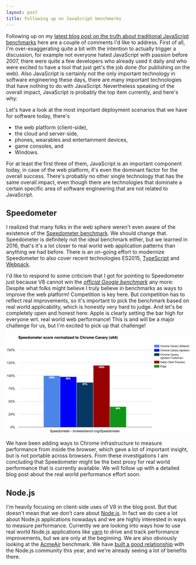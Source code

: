 ```yaml
---
layout: post
title: Following up on JavaScript benchmarks
---
```


Following up on my [latest blog post on the truth about traditional JavaScript benchmarks](/2016/12/16/the-truth-about-traditional-javascript-benchmarks)
here are a couple of comments I'd like to address. First of all, I'm over-exaggerating quite a bit with the intention to actually
trigger a discussion, for example not everyone hated JavaScript with passion before 2007, there were quite a few developers who
already used it daily and who were excited to have a tool that just get's the job done (for publishing on the web). Also JavaScript
is certainly not the only important technology in software engineering these days, there are many important technologies that have
nothing to do with JavaScript. Nevertheless speaking of the overall impact, JavaScript is probably the top item currently, and
here's why:

Let's have a look at the most important deployment scenarios that we have for software today, there's

- the web platform (client-side),
- the cloud and server-side,
- phones, wearables and entertainment devices,
- game consoles, and
- Windows.

For at least the first three of them, JavaScript is an important component today, in case of the web platform, it's even the
dominant factor for the overall success. There's probably no other single technology that has the same overall impact, even
though there are technologies that dominate a certain specific area of software engineering that are not related to JavaScript.

## Speedometer

I realized that many folks in the web sphere weren't even aware of the existence of the [Speedometer benchmark](http://browserbench.org/Speedometer).
We should change that. Speedometer is definitely not the ideal benchmark either, but we learned in 2016, that's it's a lot
closer to real world web application patterns than anything we had before. There is an on-going effort to modernize Speedometer
to also cover recent technologies ES2015, [TypeScript](https://www.typescriptlang.org) and [Webpack](https://webpack.js.org).

I'd like to respond to some criticism that I got for pointing to Speedometer just because V8 cannot win the [*official Google
benchmark*](https://developers.google.com/octane) any more: Despite what folks might believe I truly believe in benchmarks as
ways to improve the web platform! Competition is key here. But competition has to reflect real improvements, so it's important
to pick the benchmark based on real world applicability, which is honestly very hard to judge. And let's be completely open and
honest here: Apple is clearly setting the bar high for everyone wrt. real world web performance! This is and will be a major
challenge for us, but I'm excited to pick up that challenge!

<img src="/images/2016/speedometer-20161219.png" title="Speedometer score" alt="Speedometer score">

We have been adding ways to Chrome infrastructure to measure performance from inside the browser, which gave a lot of important
insight, but is not portable across browsers. From these investigations I am concluding that Speedometer might be the best
proxy for real world performance that is currently available. We will follow up with a detailed blog post about the real
world performance effort soon.

## Node.js

I'm heavily focusing on client-side uses of V8 in the blog post. But that doesn't mean that we don't care about [Node.js](http://nodejs.org).
In fact we do care a lot about Node.js applications nowadays and we are highly interested in ways to measure performance.
Currently we are looking into ways how to use real world Node.js applications like [yarn](https://yarnpkg.com) to drive
and track performance improvements, but we are only at the beginning. We are also obviously looking at the 
[AcmeAir](https://github.com/acmeair/acmeair-nodejs) benchmark. We have [built a good relationship](http://v8project.blogspot.de/2016/12/v8-nodejs.html)
with the Node.js community this year, and we're already seeing a lot of benefits there.
